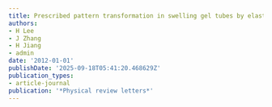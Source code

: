 ```yaml
---
title: Prescribed pattern transformation in swelling gel tubes by elastic instability
authors:
- H Lee
- J Zhang
- H Jiang
- admin
date: '2012-01-01'
publishDate: '2025-09-18T05:41:20.468629Z'
publication_types:
- article-journal
publication: '*Physical review letters*'
---
```

